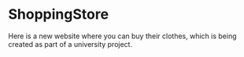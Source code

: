 # ShoppingStore
 Here is a new website where you can buy their clothes, which is being created as part of a university project.
